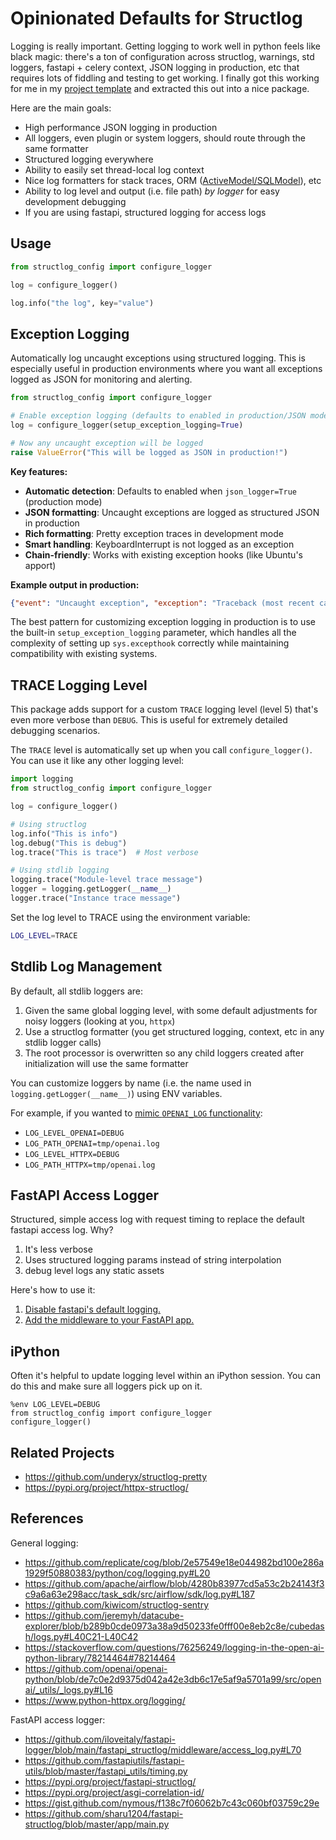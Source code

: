# Opinionated Defaults for Structlog

Logging is really important. Getting logging to work well in python feels like black magic: there's a ton of configuration
across structlog, warnings, std loggers, fastapi + celery context, JSON logging in production, etc that requires lots of
fiddling and testing to get working. I finally got this working for me in my [project template](https://github.com/iloveitaly/python-starter-template) and extracted this out into a nice package.

Here are the main goals:

* High performance JSON logging in production
* All loggers, even plugin or system loggers, should route through the same formatter
* Structured logging everywhere
* Ability to easily set thread-local log context
* Nice log formatters for stack traces, ORM ([ActiveModel/SQLModel](https://github.com/iloveitaly/activemodel)), etc
* Ability to log level and output (i.e. file path) *by logger* for easy development debugging
* If you are using fastapi, structured logging for access logs

## Usage

```python
from structlog_config import configure_logger

log = configure_logger()

log.info("the log", key="value")
```

## Exception Logging

Automatically log uncaught exceptions using structured logging. This is especially useful in production environments where you want all exceptions logged as JSON for monitoring and alerting.

```python
from structlog_config import configure_logger

# Enable exception logging (defaults to enabled in production/JSON mode)
log = configure_logger(setup_exception_logging=True)

# Now any uncaught exception will be logged
raise ValueError("This will be logged as JSON in production!")
```

**Key features:**

- **Automatic detection**: Defaults to enabled when `json_logger=True` (production mode)
- **JSON formatting**: Uncaught exceptions are logged as structured JSON in production
- **Rich formatting**: Pretty exception traces in development mode
- **Smart handling**: KeyboardInterrupt is not logged as an exception
- **Chain-friendly**: Works with existing exception hooks (like Ubuntu's apport)

**Example output in production:**
```json
{"event": "Uncaught exception", "exception": "Traceback (most recent call last):\n  File \"app.py\", line 10, in main\n    raise ValueError(\"Something went wrong\")\nValueError: Something went wrong", "level": "error", "timestamp": "2024-01-15T10:30:45.123456Z"}
```

The best pattern for customizing exception logging in production is to use the built-in `setup_exception_logging` parameter, which handles all the complexity of setting up `sys.excepthook` correctly while maintaining compatibility with existing systems.

## TRACE Logging Level

This package adds support for a custom `TRACE` logging level (level 5) that's even more verbose than `DEBUG`. This is useful for extremely detailed debugging scenarios.

The `TRACE` level is automatically set up when you call `configure_logger()`. You can use it like any other logging level:

```python
import logging
from structlog_config import configure_logger

log = configure_logger()

# Using structlog
log.info("This is info")
log.debug("This is debug") 
log.trace("This is trace")  # Most verbose

# Using stdlib logging
logging.trace("Module-level trace message")
logger = logging.getLogger(__name__)
logger.trace("Instance trace message")
```

Set the log level to TRACE using the environment variable:

```bash
LOG_LEVEL=TRACE
```

## Stdlib Log Management

By default, all stdlib loggers are:

1. Given the same global logging level, with some default adjustments for noisy loggers (looking at you, `httpx`)
2. Use a structlog formatter (you get structured logging, context, etc in any stdlib logger calls)
3. The root processor is overwritten so any child loggers created after initialization will use the same formatter

You can customize loggers by name (i.e. the name used in `logging.getLogger(__name__)`) using ENV variables.

For example, if you wanted to [mimic `OPENAI_LOG` functionality](https://github.com/openai/openai-python/blob/de7c0e2d9375d042a42e3db6c17e5af9a5701a99/src/openai/_utils/_logs.py#L16):

* `LOG_LEVEL_OPENAI=DEBUG`
* `LOG_PATH_OPENAI=tmp/openai.log`
* `LOG_LEVEL_HTTPX=DEBUG`
* `LOG_PATH_HTTPX=tmp/openai.log`

## FastAPI Access Logger

Structured, simple access log with request timing to replace the default fastapi access log. Why?

1. It's less verbose
2. Uses structured logging params instead of string interpolation
3. debug level logs any static assets

Here's how to use it:

1. [Disable fastapi's default logging.](https://github.com/iloveitaly/python-starter-template/blob/f54cb47d8d104987f2e4a668f9045a62e0d6818a/main.py#L55-L56)
2. [Add the middleware to your FastAPI app.](https://github.com/iloveitaly/python-starter-template/blob/f54cb47d8d104987f2e4a668f9045a62e0d6818a/app/routes/middleware/__init__.py#L63-L65)

## iPython

Often it's helpful to update logging level within an iPython session. You can do this and make sure all loggers pick up on it.

```
%env LOG_LEVEL=DEBUG
from structlog_config import configure_logger
configure_logger()
```

## Related Projects

* https://github.com/underyx/structlog-pretty
* https://pypi.org/project/httpx-structlog/

## References

General logging:

- https://github.com/replicate/cog/blob/2e57549e18e044982bd100e286a1929f50880383/python/cog/logging.py#L20
- https://github.com/apache/airflow/blob/4280b83977cd5a53c2b24143f3c9a6a63e298acc/task_sdk/src/airflow/sdk/log.py#L187
- https://github.com/kiwicom/structlog-sentry
- https://github.com/jeremyh/datacube-explorer/blob/b289b0cde0973a38a9d50233fe0fff00e8eb2c8e/cubedash/logs.py#L40C21-L40C42
- https://stackoverflow.com/questions/76256249/logging-in-the-open-ai-python-library/78214464#78214464
- https://github.com/openai/openai-python/blob/de7c0e2d9375d042a42e3db6c17e5af9a5701a99/src/openai/_utils/_logs.py#L16
- https://www.python-httpx.org/logging/

FastAPI access logger:

- https://github.com/iloveitaly/fastapi-logger/blob/main/fastapi_structlog/middleware/access_log.py#L70
- https://github.com/fastapiutils/fastapi-utils/blob/master/fastapi_utils/timing.py
- https://pypi.org/project/fastapi-structlog/
- https://pypi.org/project/asgi-correlation-id/
- https://gist.github.com/nymous/f138c7f06062b7c43c060bf03759c29e
- https://github.com/sharu1204/fastapi-structlog/blob/master/app/main.py
